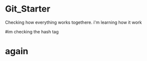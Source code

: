 # Git_Starter
Checking how everything works togethere.
i'm learning how it work

#im checking the hash tag

# again
